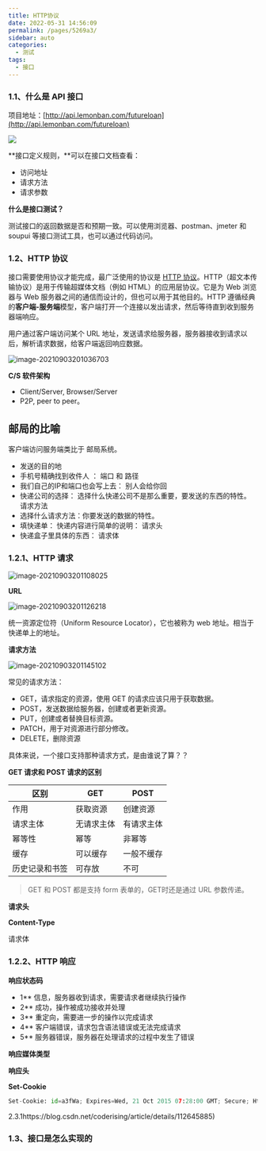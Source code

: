 ```yaml
---
title: HTTP协议
date: 2022-05-31 14:56:09
permalink: /pages/5269a3/
sidebar: auto
categories:
  - 测试
tags:
  - 接口
---
```


### 1.1、什么是 API 接口

项目地址：[http://api.lemonban.com/futureloan](http://api.lemonban.com/futureloan)

![](https://yuztuchuang.oss-cn-beijing.aliyuncs.com/img/image-20210903200944863.png)

**接口定义规则，**可以在接口文档查看：

- 访问地址
- 请求方法
- 请求参数

**什么是接口测试？**

测试接口的返回数据是否和预期一致。可以使用浏览器、postman、jmeter 和 soupui 等接口测试工具，也可以通过代码访问。

### 1.2、HTTP 协议

接口需要使用协议才能完成，最广泛使用的协议是 [HTTP 协议](https://developer.mozilla.org/zh-CN/docs/Web/HTTP)。HTTP（超文本传输协议）是用于传输超媒体文档（例如 HTML）的应用层协议。它是为 Web 浏览器与 Web 服务器之间的通信而设计的，但也可以用于其他目的。HTTP 遵循经典的**客户端-服务端**模型，客户端打开一个连接以发出请求，然后等待直到收到服务器端响应。

用户通过客户端访问某个 URL 地址，发送请求给服务器，服务器接收到请求以后，解析请求数据，给客户端返回响应数据。

![image-20210903201036703](https://yuztuchuang.oss-cn-beijing.aliyuncs.com/img/image-20210903201036703.png)



**C/S 软件架构**

- Client/Server, Browser/Server
- P2P, peer to peer。



## 邮局的比喻

客户端访问服务端类比于 邮局系统。

- 发送的目的地
- 手机号精确找到收件人 ： 端口 和 路径
- 我们自己的IP和端口也会写上去： 别人会给你回
- 快递公司的选择： 选择什么快递公司不是那么重要，要发送的东西的特性。 请求方法
- 选择什么请求方法：你要发送的数据的特性。
- 填快递单： 快递内容进行简单的说明：   请求头
- 快递盒子里具体的东西：    请求体



### 1.2.1、HTTP 请求

![image-20210903201108025](https://yuztuchuang.oss-cn-beijing.aliyuncs.com/img/image-20210903201108025.png)



**URL**

![image-20210903201126218](https://yuztuchuang.oss-cn-beijing.aliyuncs.com/img/image-20210903201126218.png)

统一资源定位符（Uniform Resource Locator），它也被称为 web 地址。相当于快递单上的地址。

**请求方法**

![image-20210903201145102](https://yuztuchuang.oss-cn-beijing.aliyuncs.com/img/image-20210903201145102.png)

常见的请求方法：

- GET，请求指定的资源，使用 GET 的请求应该只用于获取数据。
- POST，发送数据给服务器，创建或者更新资源。
- PUT，创建或者替换目标资源。
- PATCH，用于对资源进行部分修改。
- DELETE，删除资源

具体来说，一个接口支持那种请求方式，是由谁说了算？？



**GET 请求和 POST 请求的区别**

|**区别**|**GET**|**POST**|
|-|-|-|
|作用|获取资源|创建资源|
|请求主体|无请求主体|有请求主体|
|幂等性|幂等|非幂等|
|缓存|可以缓存|一般不缓存|
|历史记录和书签|可存放|不可|


> GET 和 POST 都是支持 form 表单的，GET时还是通过 URL 参数传递。

**请求头**

**Content-Type**

请求体

### 1.2.2、HTTP 响应

**响应状态码**

- 1**  信息，服务器收到请求，需要请求者继续执行操作
- 2**  成功，操作被成功接收并处理
- 3**  重定向，需要进一步的操作以完成请求
- 4**  客户端错误，请求包含语法错误或无法完成请求
- 5**  服务器错误，服务器在处理请求的过程中发生了错误



**响应媒体类型**

**响应头**

**Set-Cookie**

```Python
Set-Cookie: id=a3fWa; Expires=Wed, 21 Oct 2015 07:28:00 GMT; Secure; HttpOnly
```

2.3.1https://blog.csdn.net/coderising/article/details/112645885)

### 1.3、接口是怎么实现的

